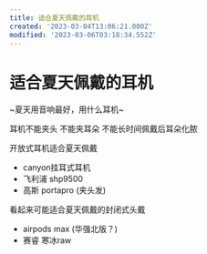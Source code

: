 ```yaml
---
title: 适合夏天佩戴的耳机
created: '2023-03-04T13:06:21.000Z'
modified: '2023-03-06T03:18:34.552Z'
---
```


# 适合夏天佩戴的耳机

~夏天用音响最好，用什么耳机~

耳机不能夹头 不能夹耳朵 不能长时间佩戴后耳朵化脓

开放式耳机适合夏天佩戴

- canyon挂耳式耳机
- 飞利浦 shp9500
- 高斯 portapro (夹头发)

看起来可能适合夏天佩戴的封闭式头戴

- airpods max (华强北版？)
- 赛睿 寒冰raw

